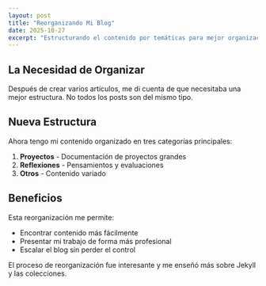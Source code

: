 ```yaml
---
layout: post
title: "Reorganizando Mi Blog"
date: 2025-10-27
excerpt: "Estructurando el contenido por temáticas para mejor organización"
---
```


## La Necesidad de Organizar

Después de crear varios artículos, me di cuenta de que necesitaba una mejor estructura. No todos los posts son del mismo tipo.

## Nueva Estructura

Ahora tengo mi contenido organizado en tres categorías principales:

1. **Proyectos** - Documentación de proyectos grandes
2. **Reflexiones** - Pensamientos y evaluaciones
3. **Otros** - Contenido variado

## Beneficios

Esta reorganización me permite:
- Encontrar contenido más fácilmente
- Presentar mi trabajo de forma más profesional
- Escalar el blog sin perder el control

El proceso de reorganización fue interesante y me enseñó más sobre Jekyll y las colecciones.